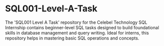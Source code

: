 # SQL001-Level-A-Task
The 'SQL001 Level A Task' repository for the Celebel Technology SQL Internship contains beginner-level SQL tasks designed to build foundational skills in database management and query writing. Ideal for interns, this repository helps in mastering basic SQL operations and concepts.
